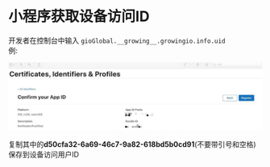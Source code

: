 # 小程序获取设备访问ID

开发者在控制台中输入 `gioGlobal.__growing__.growingio.info.uid`  
例:

![](../../../.gitbook/assets/image%20%28149%29.png)

复制其中的**d50cfa32-6a69-46c7-9a82-618bd5b0cd91**\(不要带引号和空格\)保存到设备访问用户ID  


